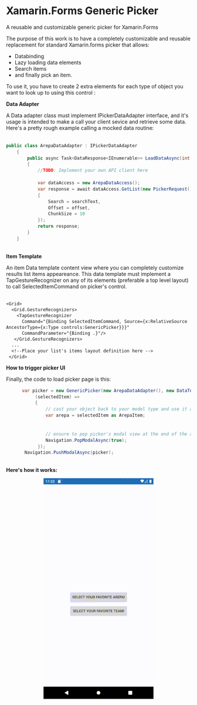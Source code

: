# Xamarin.Forms Generic Picker
A reusable and customizable generic picker for Xamarin.Forms

The purpose of this work is to have a completely customizable and reusable replacement for standard Xamarin.forms picker that allows:

- Databinding
- Lazy loading data elements
- Search items 
- and finally pick an item.

To use it, you have to create 2 extra elements for each type of object you want to look up to using this control :

**Data Adapter**

A Data adapter class must implement IPickerDataAdapter interface, and it's usage is intended to make a call your client sevice and retrieve some data. Here's a pretty rough example calling a mocked data routine:

```c#

public class ArepaDataAdapter : IPickerDataAdapter
    {
        public async Task<DataResponse<IEnumerable>> LoadDataAsync(int offset, string searchText)
        {
            //TODO: Implement your own API client here

            var dataAccess = new ArepaDataAccess();
            var response = await dataAccess.GetList(new PickerRequest()
            {
                Search = searchText,
                Offset = offset,
                ChunkSize = 10
            });
            return response;
        }
    }
    
```

**Item Template**

An item Data template content view where you can completely customize results list items appeareance. This data template must implement a TapGestureRecognizer on any of its elements (preferable a top level layout) to call SelectedItemCommand on picker's control.

```xaml

<Grid>
  <Grid.GestureRecognizers>
    <TapGestureRecognizer 
      Command="{Binding SelectedItemCommand, Source={x:RelativeSource AncestorType={x:Type controls:GenericPicker}}}"
      CommandParameter="{Binding .}"/>
   </Grid.GestureRecognizers> 
  ...
  <!--Place your list's items layout definition here -->
 </Grid>

```


**How to trigger picker UI** 

Finally, the code to load picker page is this:

```c#
      var picker = new GenericPicker(new ArepaDataAdapter(), new DataTemplate( typeof(ArepaTemplateView)),
           (selectedItem) =>
           {
               // cast your object back to your model type and use it as you want
               var arepa = selectedItem as ArepaItem;
               
               
               // ensure to pop picker's modal view at the end of the action
               Navigation.PopModalAsync(true);
            });
       Navigation.PushModalAsync(picker);
       
```

**Here's how it works:**
<p align="center">
    <img src="https://github.com/jpmirfcb/GenericPicker/raw/master/picker.gif" width="300">
</p>
